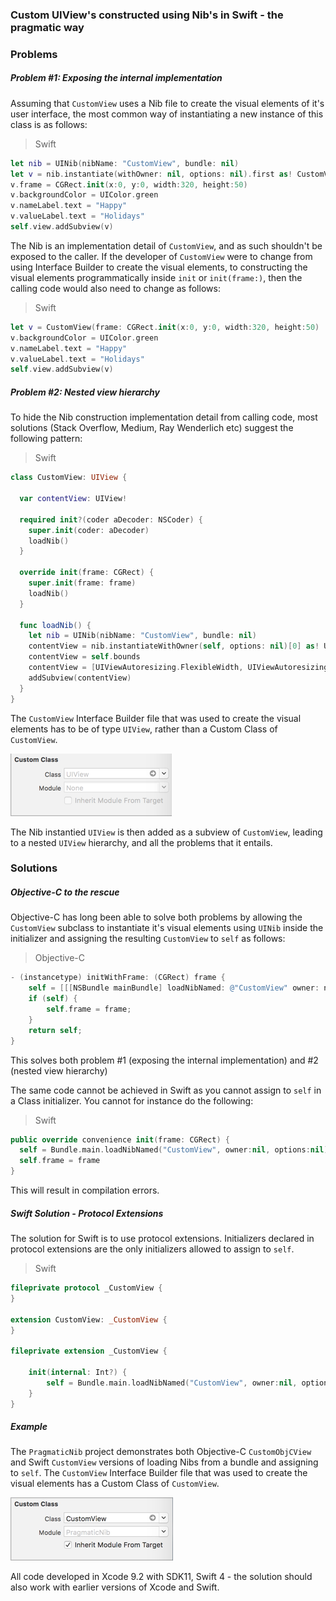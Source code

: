 ### Custom UIView's constructed using Nib's in Swift - the pragmatic way

### Problems

##### Problem #1: Exposing the internal implementation

Assuming that `CustomView` uses a Nib file to create the visual elements of it's user interface, the most common way of instantiating a new instance of this class is as follows:

> Swift

```swift
let nib = UINib(nibName: "CustomView", bundle: nil)
let v = nib.instantiate(withOwner: nil, options: nil).first as! CustomView
v.frame = CGRect.init(x:0, y:0, width:320, height:50)
v.backgroundColor = UIColor.green
v.nameLabel.text = "Happy"
v.valueLabel.text = "Holidays"
self.view.addSubview(v)
```

The Nib is an implementation detail of `CustomView`, and as such shouldn't be exposed to the caller. If the developer of `CustomView` were to change from using Interface Builder to create the visual elements, to constructing the visual elements programmatically inside `init` or `init(frame:)`, then the calling code would also need to change as follows:

> Swift

```swift
let v = CustomView(frame: CGRect.init(x:0, y:0, width:320, height:50)
v.backgroundColor = UIColor.green
v.nameLabel.text = "Happy"
v.valueLabel.text = "Holidays"
self.view.addSubview(v)
```

##### Problem #2: Nested view hierarchy

To hide the Nib construction implementation detail from calling code, most solutions (Stack Overflow, Medium, Ray Wenderlich etc) suggest the following pattern:

> Swift

```swift
class CustomView: UIView {
  
  var contentView: UIView!
  
  required init?(coder aDecoder: NSCoder) {
    super.init(coder: aDecoder)
    loadNib()
  }

  override init(frame: CGRect) {
    super.init(frame: frame)
    loadNib()
  }

  func loadNib() {
    let nib = UINib(nibName: "CustomView", bundle: nil)
    contentView = nib.instantiateWithOwner(self, options: nil)[0] as! UIView
    contentView = self.bounds
    contentView = [UIViewAutoresizing.FlexibleWidth, UIViewAutoresizing.FlexibleHeight]
    addSubview(contentView)
  }
}
```

The `CustomView` Interface Builder file that was used to create the visual elements has to be of type `UIView`, rather than a Custom Class of `CustomView`. 

![CustomClass](./Documentation/Images/CustomClass.png)

The Nib instantied `UIView` is then added as a subview of `CustomView`, leading to a nested `UIView` hierarchy, and all the problems that it entails.

### Solutions

##### Objective-C to the rescue

Objective-C has long been able to solve both problems by allowing the `CustomView` subclass to instantiate it's visual elements using `UINib` inside the initializer and assigning the resulting `CustomView` to `self` as follows:

> Objective-C

```objective-c
- (instancetype) initWithFrame: (CGRect) frame {
    self = [[[NSBundle mainBundle] loadNibNamed: @"CustomView" owner: nil options: nil] objectAtIndex: 0];
    if (self) {
        self.frame = frame;
    }
    return self;
}
```
This solves both problem #1 (exposing the internal implementation) and #2 (nested view hierarchy)

The same code cannot be achieved in Swift as you cannot assign to `self` in a Class initializer. You cannot for instance do the following:

> Swift

```swift
public override convenience init(frame: CGRect) {
  self = Bundle.main.loadNibNamed("CustomView", owner:nil, options:nil)![0] as! Self;
  self.frame = frame
}
```

This will result in compilation errors.

##### Swift Solution - Protocol Extensions

The solution for Swift is to use protocol extensions. Initializers declared in protocol extensions are the only initializers allowed to assign to `self`.

> Swift

```swift
fileprivate protocol _CustomView {
}

extension CustomView: _CustomView {
}

fileprivate extension _CustomView {

    init(internal: Int?) {
        self = Bundle.main.loadNibNamed("CustomView", owner:nil, options:nil)![0] as! Self;
    }
}
```

##### Example

The `PragmaticNib` project demonstrates both Objective-C `CustomObjCView` and Swift `CustomView` versions of loading Nibs from a bundle and assigning to `self`. The `CustomView` Interface Builder file that was used to create the visual elements has a Custom Class of `CustomView`.

![CustomClassCorrect](./Documentation/Images/CustomClassCorrect.png)

All code developed in Xcode 9.2 with SDK11, Swift 4 - the solution should also work with earlier versions of Xcode and Swift.
